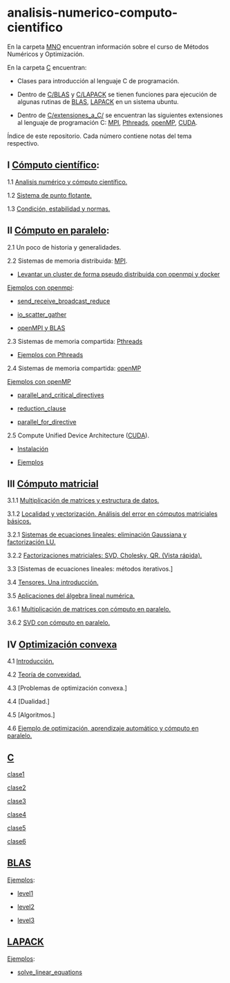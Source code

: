 # analisis-numerico-computo-cientifico

En la carpeta [MNO](MNO) encuentran información sobre el curso de Métodos Numéricos y Optimización.

En la carpeta [C](C) encuentran:

* Clases para introducción al lenguaje C de programación.

* Dentro de [C/BLAS](C/BLAS) y [C/LAPACK](C/LAPACK) se tienen funciones para ejecución de algunas rutinas de [BLAS](http://www.netlib.org/blas/), [LAPACK](http://www.netlib.org/lapack/) en un sistema ubuntu.

* Dentro de [C/extensiones_a_C/](C/extensiones_a_C) se encuentran las siguientes extensiones al lenguaje de programación C: [MPI](http://mpi-forum.org/), [Pthreads](https://computing.llnl.gov/tutorials/pthreads/), [openMP](http://www.openmp.org/), [CUDA](https://docs.nvidia.com/cuda/cuda-c-programming-guide/). 

Índice de este repositorio. Cada número contiene notas del tema respectivo.

## I [Cómputo científico](https://www.dropbox.com/sh/2o888m9v7i3ngsf/AACRxfa8bIl-LMBl7Jtb-y72a?dl=0):

1.1 [Analisis numérico y cómputo científico.](https://www.dropbox.com/s/0q8l0w7mgckqz7p/1.1Analisis_numerico_y_computo_cientifico.pdf?dl=0)

1.2 [Sistema de punto flotante.](https://www.dropbox.com/s/9fsupm3bhwmv7cb/1.2.Sistema_de_punto_flotante.pdf?dl=0)

1.3 [Condición, estabilidad y normas.](https://www.dropbox.com/s/5bc6tn39o0qqg35/1.3.Condicion_estabilidad_y_normas.pdf?dl=0)

## II [Cómputo en paralelo](https://www.dropbox.com/sh/vrdgj7bugi1flyp/AAAMP6R2n5GZY71KXkWT4ZEja?dl=0):

2.1 Un poco de historia y generalidades.

2.2 Sistemas de memoria distribuida: [MPI](C/extensiones_a_C/MPI).

* [Levantar un cluster de forma pseudo distribuida con openmpi y docker](C/extensiones_a_C/MPI/openMPI/)

[Ejemplos con openmpi](C/extensiones_a_C/MPI/openMPI/ejemplos/):

* [send_receive_broadcast_reduce](C/extensiones_a_C/MPI/openMPI/ejemplos/1_send_receive_broadcast_reduce)

* [io_scatter_gather](C/extensiones_a_C/MPI/openMPI/ejemplos/2_io_scatter_gather)

* [openMPI y BLAS](C/extensiones_a_C/MPI/openMPI/ejemplos/3_openMPI_y_BLAS/)

2.3 Sistemas de memoria compartida: [Pthreads](C/extensiones_a_C/Pthreads)

* [Ejemplos con Pthreads](C/extensiones_a_C/Pthreads/ejemplos/)

2.4 Sistemas de memoria compartida: [openMP](C/extensiones_a_C/openMP)

[Ejemplos con openMP](C/extensiones_a_C/openMP/ejemplos/)

* [parallel_and_critical_directives](C/extensiones_a_C/openMP/ejemplos/1_parallel_and_critical_directives/)

* [reduction_clause](C/extensiones_a_C/openMP/ejemplos/2_reduction_clause/)

* [parallel_for_directive](C/extensiones_a_C/openMP/ejemplos/3_parallel_for_directive/)

2.5 Compute Unified Device Architecture ([CUDA](C/extensiones_a_C/CUDA/)).

* [Instalación](C/extensiones_a_C/CUDA/instalacion)

* [Ejemplos](C/extensiones_a_C/CUDA/ejemplos/)

## III [Cómputo matricial](https://www.dropbox.com/sh/azwz5p69bnbamtw/AAB5t2SafFK_1XvthNT9Tflda?dl=0)

3.1.1 [Multiplicación de matrices y estructura de datos.](https://www.dropbox.com/s/fyqwiqasqaa3wlt/3.1.1.Multiplicacion_de_matrices_y_estructura_de_datos.pdf?dl=0)

3.1.2 [Localidad y vectorización. Análisis del error en cómputos matriciales básicos.](https://www.dropbox.com/s/l4hq45rj860ql9f/3.1.2.Localidad_y_vectorizacion.Analisis_del_error_en_computos_matriciales_basicos.pdf?dl=0)

3.2.1 [Sistemas de ecuaciones lineales: eliminación Gaussiana y factorización LU.](https://www.dropbox.com/s/jwu8lu4r14pb7ut/3.2.1.Sistemas_de_ecuaciones_lineales_eliminacion_Gaussiana_y_factorizacion_LU.pdf?dl=0)

3.2.2 [Factorizaciones matriciales: SVD, Cholesky, QR. (Vista rápida).](https://www.dropbox.com/s/s4ch0ww1687pl76/3.2.2.Factorizaciones_matriciales_SVD_Cholesky_QR.pdf?dl=0)

3.3 [Sistemas de ecuaciones lineales: métodos iterativos.]

3.4 [Tensores. Una introducción.](https://www.dropbox.com/s/udwrro2f11j2a0q/3.4.Tensores.pdf?dl=0)

3.5 [Aplicaciones del álgebra lineal numérica.](https://www.dropbox.com/s/dfwk0y04ksgfilv/3.3.Aplicaciones_del_algebra_lineal_numerica.pdf?dl=0)

3.6.1 [Multiplicación de matrices con cómputo en paralelo.](https://www.dropbox.com/s/bgoua82py00h22o/3.4.1.Multiplicacion_de_matrices_con_computo_en_paralelo.pdf?dl=0)

3.6.2 [SVD con cómputo en paralelo.](https://www.dropbox.com/s/p8p905v34uth28w/3.4.2.SVD_con_computo_en_paralelo.pdf?dl=0)

## IV [Optimización convexa](https://www.dropbox.com/sh/en1tmz93b1lfvnq/AADZIcACu2T3k7sqHp-dS06Ma?dl=0)

4.1 [Introducción.](https://www.dropbox.com/s/qb3swgkpaps7yba/4.1.Introduccion_optimizacion_convexa.pdf?dl=0)

4.2 [Teoría de convexidad.](https://www.dropbox.com/s/5g7uwg6274k2yyf/4.2.Teoria_de_convexidad.pdf?dl=0)

4.3 [Problemas de optimización convexa.]

4.4 [Dualidad.]

4.5 [Algoritmos.]

4.6 [Ejemplo de optimización, aprendizaje automático y cómputo en paralelo.](https://www.dropbox.com/s/qf416dacvh0nvq6/MSV_RL_tesis_maestria_Erick.pdf?dl=0)

## [C](C/)

[clase1](C/clases/clase1.md)

[clase2](C/clases/clase2.md)

[clase3](C/clases/clase3.md)

[clase4](C/clases/clase4.md)

[clase5](C/clases/clase5.md)

[clase6](C/clases/clase6.md)

## [BLAS](C/BLAS)

[Ejemplos](C/BLAS/ejemplos/):

* [level1](C/BLAS/ejemplos/level1/)

* [level2](C/BLAS/ejemplos/level2/)

* [level3](C/BLAS/ejemplos/level3/)

## [LAPACK](C/LAPACK)

[Ejemplos](C/LAPACK/ejemplos/):

* [solve_linear_equations](C/LAPACK/ejemplos/solve_linear_equations/)
